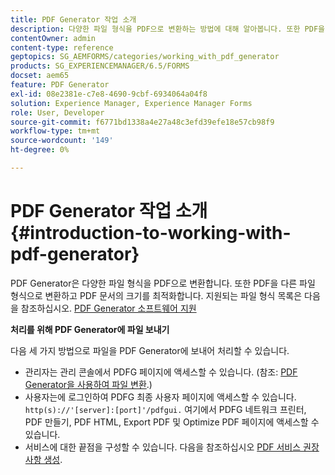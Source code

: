 ```yaml
---
title: PDF Generator 작업 소개
description: 다양한 파일 형식을 PDF으로 변환하는 방법에 대해 알아봅니다. 또한 PDF을 다른 파일 형식으로 변환하고 PDF 문서의 크기를 최적화합니다.
contentOwner: admin
content-type: reference
geptopics: SG_AEMFORMS/categories/working_with_pdf_generator
products: SG_EXPERIENCEMANAGER/6.5/FORMS
docset: aem65
feature: PDF Generator
exl-id: 08e2381e-c7e8-4690-9cbf-6934064a04f8
solution: Experience Manager, Experience Manager Forms
role: User, Developer
source-git-commit: f6771bd1338a4e27a48c3efd39efe18e57cb98f9
workflow-type: tm+mt
source-wordcount: '149'
ht-degree: 0%

---
```


# PDF Generator 작업 소개 {#introduction-to-working-with-pdf-generator}

PDF Generator은 다양한 파일 형식을 PDF으로 변환합니다. 또한 PDF을 다른 파일 형식으로 변환하고 PDF 문서의 크기를 최적화합니다. 지원되는 파일 형식 목록은 다음을 참조하십시오. [PDF Generator 소프트웨어 지원](/help/forms/using/aem-forms-jee-supported-platforms.md)

**처리를 위해 PDF Generator에 파일 보내기**

다음 세 가지 방법으로 파일을 PDF Generator에 보내어 처리할 수 있습니다.

* 관리자는 관리 콘솔에서 PDFG 페이지에 액세스할 수 있습니다. (참조: [PDF Generator을 사용하여 파일 변환](/help/forms/using/admin-help/converting-files-using-pdf-generator.md).)
* 사용자는에 로그인하여 PDFG 최종 사용자 페이지에 액세스할 수 있습니다. `http(s)://'[server]:[port]'/pdfgui.` 여기에서 PDFG 네트워크 프린터, PDF 만들기, PDF HTML, Export PDF 및 Optimize PDF 페이지에 액세스할 수 있습니다.
* 서비스에 대한 끝점을 구성할 수 있습니다. 다음을 참조하십시오 <!--Fix broken link to Managing Endpoints --> [PDF 서비스 권장 사항 생성](configuring-watched-folder-endpoints.md#generate-pdf-service-recommendations).
